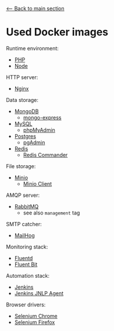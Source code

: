 [<-- Back to main section](../README.md)

# Used Docker images

Runtime environment:

- [PHP](https://hub.docker.com/_/php/)
- [Node](https://hub.docker.com/_/node/)

HTTP server:

- [Nginx](https://hub.docker.com/_/nginx/)

Data storage:

- [MongoDB](https://hub.docker.com/_/mongo/)
    - [mongo-express](https://hub.docker.com/_/mongo-express/)
- [MySQL](https://hub.docker.com/_/mysql/)
    - [phpMyAdmin](https://hub.docker.com/r/phpmyadmin/phpmyadmin/)
- [Postgres](https://hub.docker.com/_/postgres/)
    - [pgAdmin](https://hub.docker.com/r/dpage/pgadmin4/)
- [Redis](https://hub.docker.com/_/redis/)
    - [Redis Commander](https://hub.docker.com/r/rediscommander/redis-commander/)

File storage:

- [Minio](https://hub.docker.com/r/minio/minio/)
    - [Minio Client](https://hub.docker.com/r/minio/mc/)

AMQP server:

- [RabbitMQ](https://hub.docker.com/_/rabbitmq/)
    - see also `management` tag

SMTP catcher:

- [MailHog](https://hub.docker.com/r/mailhog/mailhog/)

Monitoring stack:

- [Fluentd](https://hub.docker.com/r/fluent/fluentd/)
- [Fluent Bit](https://hub.docker.com/r/fluent/fluent-bit/)

Automation stack:

- [Jenkins](https://hub.docker.com/r/jenkins/jenkins/)
- [Jenkins JNLP Agent](https://hub.docker.com/r/jenkins/jnlp-slave/)

Browser drivers:

- [Selenium Chrome](https://hub.docker.com/r/selenium/standalone-chrome/)
- [Selenium Firefox](https://hub.docker.com/r/selenium/standalone-firefox/)
